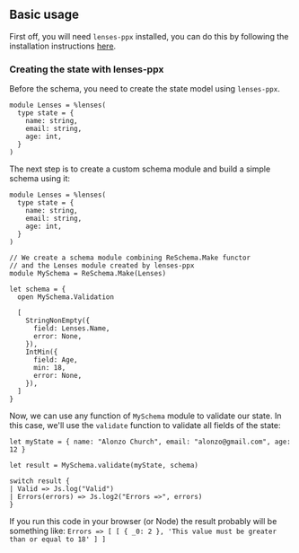 ## Basic usage

First off, you will need `lenses-ppx` installed, you can do this by following the installation instructions [here](https://github.com/Astrocoders/lenses-ppx).

### Creating the state with lenses-ppx
Before the schema, you need to create the state model using `lenses-ppx`.

```rescript
module Lenses = %lenses(
  type state = {
    name: string,
    email: string,
    age: int,
  }
)
```

The next step is to create a custom schema module and build a simple schema using it:
```rescript
module Lenses = %lenses(
  type state = {
    name: string,
    email: string,
    age: int,
  }
)

// We create a schema module combining ReSchema.Make functor 
// and the Lenses module created by lenses-ppx
module MySchema = ReSchema.Make(Lenses)

let schema = {
  open MySchema.Validation

  [
    StringNonEmpty({
      field: Lenses.Name,
      error: None,
    }),
    IntMin({
      field: Age,
      min: 18,
      error: None,
    }),
  ]
}

```
Now, we can use any function of `MySchema` module to validate our state. In this case, we'll use the `validate` function to validate all fields of the state:
```rescript
let myState = { name: "Alonzo Church", email: "alonzo@gmail.com", age: 12 }

let result = MySchema.validate(myState, schema)

switch result {
| Valid => Js.log("Valid")
| Errors(errors) => Js.log2("Errors =>", errors)
}
```
If you run this code in your browser (or Node) the result probably will be something like: `Errors => [ [ { _0: 2 }, 'This value must be greater than or equal to 18' ] ]`
